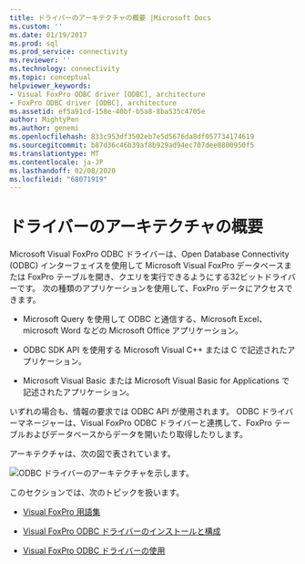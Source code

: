 ```yaml
---
title: ドライバーのアーキテクチャの概要 |Microsoft Docs
ms.custom: ''
ms.date: 01/19/2017
ms.prod: sql
ms.prod_service: connectivity
ms.reviewer: ''
ms.technology: connectivity
ms.topic: conceptual
helpviewer_keywords:
- Visual FoxPro ODBC driver [ODBC], architecture
- FoxPro ODBC driver [ODBC], architecture
ms.assetid: ef5a91cd-158e-40bf-b5a8-8ba535c4705e
author: MightyPen
ms.author: genemi
ms.openlocfilehash: 833c953df3502eb7e5d5676da8df057734174619
ms.sourcegitcommit: b87d36c46b39af8b929ad94ec707dee8800950f5
ms.translationtype: MT
ms.contentlocale: ja-JP
ms.lasthandoff: 02/08/2020
ms.locfileid: "68071919"
---
```

# <a name="driver-architecture-overview"></a>ドライバーのアーキテクチャの概要
Microsoft Visual FoxPro ODBC ドライバーは、Open Database Connectivity (ODBC) インターフェイスを使用して Microsoft Visual FoxPro データベースまたは FoxPro テーブルを開き、クエリを実行できるようにする32ビットドライバーです。 次の種類のアプリケーションを使用して、FoxPro データにアクセスできます。  
  
-   Microsoft Query を使用して ODBC と通信する、Microsoft Excel、microsoft Word などの Microsoft Office アプリケーション。  
  
-   ODBC SDK API を使用する Microsoft Visual C++ または C で記述されたアプリケーション。  
  
-   Microsoft Visual Basic または Microsoft Visual Basic for Applications で記述されたアプリケーション。  
  
 いずれの場合も、情報の要求では ODBC API が使用されます。 ODBC ドライバーマネージャーは、Visual FoxPro ODBC ドライバーと連携して、FoxPro テーブルおよびデータベースからデータを開いたり取得したりします。  
  
 アーキテクチャは、次の図で表されています。  
  
 ![ODBC ドライバーのアーキテクチャを示します。](../../odbc/microsoft/media/vfparch.gif "vfparch")  
  
 このセクションでは、次のトピックを扱います。  
  
-   [Visual FoxPro 用語集](../../odbc/microsoft/visual-foxpro-terminology.md)  
  
-   [Visual FoxPro ODBC ドライバーのインストールと構成](../../odbc/microsoft/installing-and-configuring.md)  
  
-   [Visual FoxPro ODBC ドライバーの使用](../../odbc/microsoft/using-the-visual-foxpro-odbc-driver.md)
